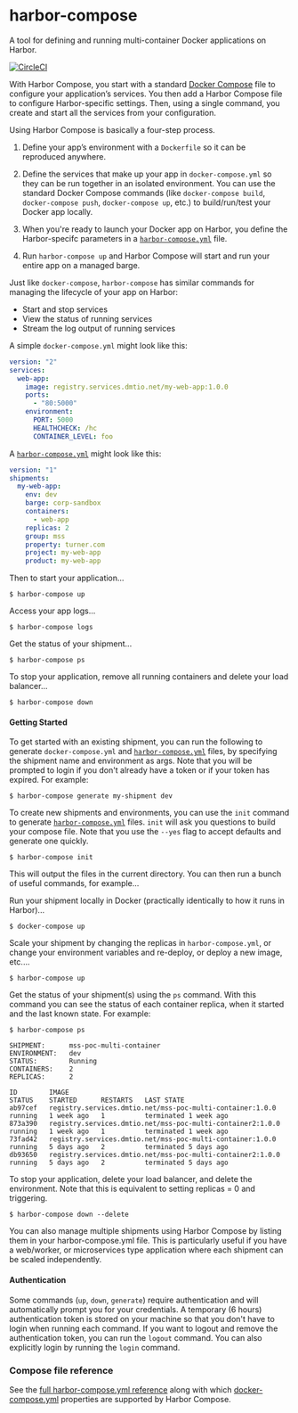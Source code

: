 # harbor-compose

A tool for defining and running multi-container Docker applications on Harbor.

[![CircleCI](https://circleci.com/gh/turnerlabs/harbor-compose/tree/master.svg?style=shield)](https://circleci.com/gh/turnerlabs/harbor-compose/tree/master)  

With Harbor Compose, you start with a standard [Docker Compose](https://docs.docker.com/compose/) file to configure your application’s services. You then add a Harbor Compose file to configure Harbor-specific settings.  Then, using a single command, you create and start all the services from your configuration.

Using Harbor Compose is basically a four-step process.

1. Define your app’s environment with a `Dockerfile` so it can be reproduced anywhere.

2. Define the services that make up your app in `docker-compose.yml` so they can be run together in an isolated environment.  You can use the standard Docker Compose commands (like `docker-compose build`, `docker-compose push`, `docker-compose up`, etc.) to build/run/test your Docker app locally.

3. When you're ready to launch your Docker app on Harbor, you define the Harbor-specifc parameters in a [`harbor-compose.yml`](compose-reference.md) file.

4. Run `harbor-compose up` and Harbor Compose will start and run your entire app on a managed barge.


Just like `docker-compose`, `harbor-compose` has similar commands for managing the lifecycle of your app on Harbor:

- Start and stop services
- View the status of running services
- Stream the log output of running services


A simple `docker-compose.yml` might look like this:

```yaml
version: "2"
services:
  web-app:
    image: registry.services.dmtio.net/my-web-app:1.0.0
    ports:
      - "80:5000"
    environment:
      PORT: 5000
      HEALTHCHECK: /hc
      CONTAINER_LEVEL: foo
```

A [`harbor-compose.yml`](compose-reference.md) might look like this:

```yaml
version: "1"
shipments:
  my-web-app:    
    env: dev
    barge: corp-sandbox
    containers:
      - web-app    
    replicas: 2
    group: mss
    property: turner.com
    project: my-web-app
    product: my-web-app    
```

Then to start your application...

```
$ harbor-compose up
```

Access your app logs...

```
$ harbor-compose logs
```

Get the status of your shipment...

```
$ harbor-compose ps
```

To stop your application, remove all running containers and delete your load balancer...

```
$ harbor-compose down
```

#### Getting Started

To get started with an existing shipment, you can run the following to generate `docker-compose.yml` and [`harbor-compose.yml`](compose-reference.md) files, by specifying the shipment name and environment as args.  Note that you will be prompted to login if you don't already have a token or if your token has expired.  For example:

```
$ harbor-compose generate my-shipment dev
```

To create new shipments and environments, you can use the `init` command to generate [`harbor-compose.yml`](compose-reference.md) files.  `init` will ask you questions to build your compose file.  Note that you use the `--yes` flag to accept defaults and generate one quickly.

```
$ harbor-compose init
```

This will output the files in the current directory.  You can then run a bunch of useful commands, for example...

Run your shipment locally in Docker (practically identically to how it runs in Harbor)...

```
$ docker-compose up
```

Scale your shipment by changing the replicas in `harbor-compose.yml`, or change your environment variables and re-deploy, or deploy a new image, etc....

```
$ harbor-compose up
```

Get the status of your shipment(s) using the `ps` command.  With this command you can see the status of each container replica, when it started and the last known state.  For example:

```
$ harbor-compose ps

SHIPMENT:      mss-poc-multi-container   
ENVIRONMENT:   dev                       
STATUS:        Running                   
CONTAINERS:    2                         
REPLICAS:      2

ID        IMAGE                                                        STATUS    STARTED      RESTARTS   LAST STATE              
ab97cef   registry.services.dmtio.net/mss-poc-multi-container:1.0.0    running   1 week ago   1          terminated 1 week ago   
873a390   registry.services.dmtio.net/mss-poc-multi-container2:1.0.0   running   1 week ago   1          terminated 1 week ago   
73fad42   registry.services.dmtio.net/mss-poc-multi-container:1.0.0    running   5 days ago   2          terminated 5 days ago   
db93650   registry.services.dmtio.net/mss-poc-multi-container2:1.0.0   running   5 days ago   2          terminated 5 days ago   
```


To stop your application, delete your load balancer, and delete the environment.  Note that this is equivalent to setting replicas = 0 and triggering.

```
$ harbor-compose down --delete
```

You can also manage multiple shipments using Harbor Compose by listing them in your harbor-compose.yml file.  This is particularly useful if you have a web/worker, or microservices type application where each shipment can be scaled independently.

#### Authentication

Some commands (`up`, `down`, `generate`) require authentication and will automatically prompt you for your credentials.  A temporary (6 hours) authentication token is stored on your machine so that you don't have to login when running each command.  If you want to logout and remove the authentication token, you can run the `logout` command.  You can also explicitly login by running the `login` command.


### Compose file reference

See the [full harbor-compose.yml reference](compose-reference.md) along with which [docker-compose.yml](https://docs.docker.com/compose/) properties are supported by Harbor Compose.